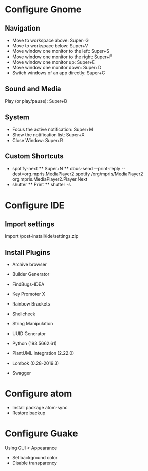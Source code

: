 # Configure Gnome
## Navigation
* Move to workspace above: Super+G
* Move to workspace below: Super+V
* Move window one monitor to the left: Super+S
* Move window one monitor to the right: Super+F
* Move window one monitor up: Super+E
* Move window one monitor down: Super+D
* Switch windows of an app directly: Super+C

## Sound and Media
Play (or play/pause): Super+B

## System
* Focus the active notification: Super+M
* Show the notification list: Super+X
* Close Window: Super+R

## Custom Shortcuts
* spotify-next
** Super+N
** dbus-send --print-reply --dest=org.mpris.MediaPlayer2.spotify /org/mpris/MediaPlayer2 org.mpris.MediaPlayer2.Player.Next
* shutter
** Print
** shutter -s

# Configure IDE
## Import settings
Import /post-install/ide/settings.zip

## Install Plugins
* Archive browser
* Builder Generator
* FindBugs-IDEA
* Key Promoter X
* Rainbow Brackets
* Shellcheck
* String Manipulation
* UUID Generator

* Python (193.5662.61)
* PlantUML integration (2.22.0)
* Lombok (0.28-2019.3)
* Swagger

# Configure atom
* Install package atom-sync
* Restore backup

# Configure Guake
Using GUI > Appearance
* Set background color
* Disable transparency
